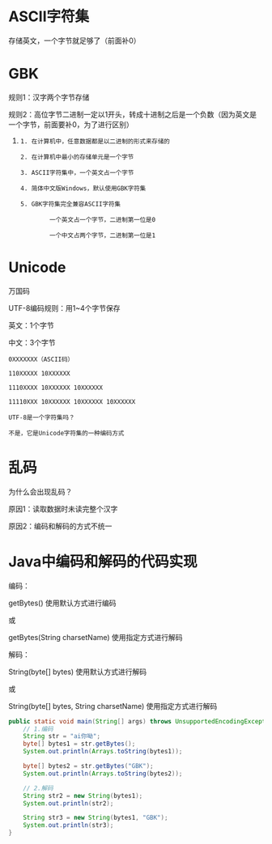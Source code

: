 # ASCII字符集

存储英文，一个字节就足够了（前面补0）

# GBK

规则1：汉字两个字节存储

规则2：高位字节二进制一定以1开头，转成十进制之后是一个负数（因为英文是一个字节，前面要补0，为了进行区别）

1. ```
   1. 在计算机中，任意数据都是以二进制的形式来存储的
   
   2. 在计算机中最小的存储单元是一个字节
   
   3. ASCII字符集中，一个英文占一个字节
   
   4. 简体中文版Windows，默认使用GBK字符集
   
   5. GBK字符集完全兼容ASCII字符集
   
   ​		一个英文占一个字节，二进制第一位是0
   
   ​		一个中文占两个字节，二进制第一位是1
   ```

   

# Unicode

万国码

UTF-8编码规则：用1~4个字节保存

英文：1个字节

中文：3个字节

```
0XXXXXXX（ASCII码）

110XXXXX 10XXXXXX

1110XXXX 10XXXXXX 10XXXXXX

11110XXX 10XXXXXX 10XXXXXX 10XXXXXX
```



```
UTF-8是一个字符集吗？

不是，它是Unicode字符集的一种编码方式
```

# 乱码

为什么会出现乱码？

原因1：读取数据时未读完整个汉字

原因2：编码和解码的方式不统一

# Java中编码和解码的代码实现

编码：

getBytes()	使用默认方式进行编码

或

getBytes(String charsetName)	使用指定方式进行解码

解码：

String(byte[] bytes)	使用默认方式进行解码

或

String(byte[] bytes, String charsetName)	使用指定方式进行解码

```java
public static void main(String[] args) throws UnsupportedEncodingException {
    // 1.编码
    String str = "ai你呦";
    byte[] bytes1 = str.getBytes();
    System.out.println(Arrays.toString(bytes1));

    byte[] bytes2 = str.getBytes("GBK");
    System.out.println(Arrays.toString(bytes2));

    // 2.解码
    String str2 = new String(bytes1);
    System.out.println(str2);

    String str3 = new String(bytes1, "GBK");
    System.out.println(str3);
}
```